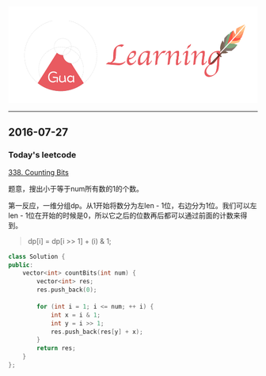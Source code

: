 ![](/background.png)

---


## 2016-07-27

### Today's leetcode

[338. Counting Bits](https://leetcode.com/problems/counting-bits/)

题意，搜出小于等于num所有数的1的个数。

第一反应，一维分组dp。从1开始将数分为左len - 1位，右边分为1位。我们可以左len - 1位在开始的时候是0，所以它之后的位数再后都可以通过前面的计数来得到。

> dp[i] = dp[i >> 1] + (i) & 1;

```c++
class Solution {
public:
    vector<int> countBits(int num) {
        vector<int> res;
        res.push_back(0);
        
        for (int i = 1; i <= num; ++ i) {
            int x = i & 1;
            int y = i >> 1;
            res.push_back(res[y] + x);
        }
        return res;
    }
};
```
